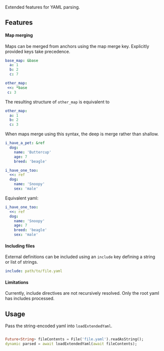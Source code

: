 
Extended features for YAML parsing.

## Features

#### Map merging

Maps can be merged from anchors using the map merge key. Explicitly provided keys take precedence.

```yaml
base_map: &base
  a: 1
  b: 2
  c: 7

other_map:
 <<: *base
 c: 3
```

The resulting structure of `other_map` is equivalent to

```yaml
other_map:
  a: 1
  b: 2
  c: 3
```

When maps merge using this syntax, the deep is merge rather than shallow.

```yaml
i_have_a_pet: &ref
  dog:
    name: 'Buttercup'
    age: 7
    breed: 'beagle'

i_have_one_too:
  <<: ref
  dog:
    name: 'Snoopy'
    sex: 'male'
```

Equivalent yaml:

```yaml
i_have_one_too:
  <<: ref
  dog:
    name: 'Snoopy'
    age: 7
    breed: 'beagle'
    sex: 'male'
```

#### Including files

External definitions can be included using an `include` key defining a string or list of strings.

```yaml
include: path/to/file.yaml
```

#### Limitations

Currently, include directives are not recursively resolved. Only the root yaml has includes processed.

## Usage

Pass the string-encoded yaml into `loadExtendedYaml`.

```dart

Future<String> fileContents = File('file.yaml').readAsString();
dynamic parsed = await loadExtendedYaml(await fileContents);

```
